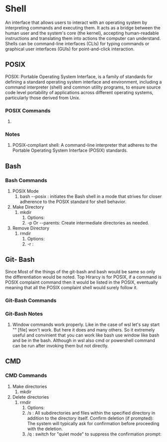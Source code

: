 # Shell

An interface that allows users to interact with an operating system by interpreting commands and executing them. It acts as a bridge between the human user and the system's core (the kernel), accepting human-readable instructions and translating them into actions the computer can understand. Shells can be command-line interfaces (CLIs) for typing commands or graphical user interfaces (GUIs) for point-and-click interaction.

## POSIX

POSIX: Portable Operating System Interface, is a family of standards for defining a standard operating system interface and environment, including a command interpreter (shell) and common utility programs, to ensure source code level portability of applications across different operating systems, particularly those derived from Unix.

### POSIX Commands

1.

### Notes

1. POSIX-compliant shell: A command-line interpreter that adheres to the Portable Operating System Interface (POSIX) standards.

## Bash

### Bash Commands

1. POSIX Mode
   1. bash --posix : initiates the Bash shell in a mode that strives for closer adherence to the POSIX standard for shell behavior.
2. Make Directory
   1. mkdir
      1. Options:
      2. -p  Or --parents: Create intermediate directories as needed.
3. Remove Directory
   1. rmdir
      1. Options:
      2. -r :

## Git- Bash

Since Most of the things of the git-bash and bash would be same so only the differentiation would be noted. Top Hirarcy is for POSIX, if a command is POSIX complaint command then it would be listed in the POSIX, eventually meaning that all the POSIX complaint shell would surely follow it.

### Git-Bash Commands

### Git-Bash Notes

1. Window commands work properly. Like in the case of wsl let's say start "" [file] won't work. But here it does and many others. So it extremely useful and convinient that you can work like bash use window like bash and be in the bash. Although in wsl also cmd or powershell command can be run after invoking them but not directly.

## CMD

### CMD Commands

1. Make directories
   1. mkdir
2. Delete directories
   1. rmdir
      1. Options:
      2. /s : All subdirectories and files within the specified directory in addition to the directory itself. Confirm deletion (if prompted): The system will typically ask for confirmation before proceeding with the deletion.
      3. /q : switch for "quiet mode" to suppress the confirmation prompt:
